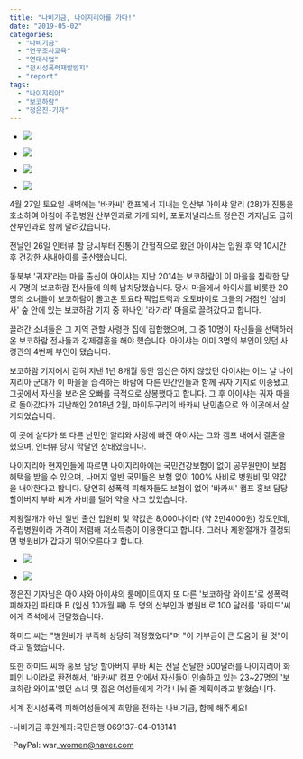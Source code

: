 ```yaml
---
title: "나비기금, 나이지리아를 가다!"
date: "2019-05-02"
categories: 
  - "나비기금"
  - "연구조사교육"
  - "연대사업"
  - "전시성폭력재발방지"
  - "report"
tags: 
  - "나이지리아"
  - "보코하람"
  - "정은진-기자"
---
```


- ![](https://womenandwar.net/kr/wp-content/uploads/2019/05/photo_2019-05-03_17-30-00.jpg)
    
- ![](https://womenandwar.net/kr/wp-content/uploads/2019/05/photo_2019-05-03_17-29-56.jpg)
    
- ![](https://womenandwar.net/kr/wp-content/uploads/2019/05/photo_2019-05-03_17-29-54.jpg)
    
- ![](https://womenandwar.net/kr/wp-content/uploads/2019/05/photo_2019-05-03_17-29-51.jpg)
    

4월 27일 토요일 새벽에는 '바카씨' 캠프에서 지내는 임산부 아이샤 알리 (28)가 진통을 호소하여 아침에 주립병원 산부인과로 가게 되어, 포토저널리스트 정은진 기자님도 급히 산부인과로 함께 달려갔습니다.

전날인 26일 인터뷰 할 당시부터 진통이 간헐적으로 왔던 아이샤는 입원 후 약 10시간 후 건강한 사내아이를 출산했습니다.

동북부 '궈자'라는 마을 출신이 아이샤는 지난 2014는 보코하람이 이 마을을 침략한 당시 7명의 보코하람 전사들에 의해 납치당했습니다. 당시 마을에서 아이샤를 비롯한 20명의 소녀들이 보코하람이 몰고온 토요타 픽업트럭과 오토바이로 그들의 거점인 '삼비사' 숲 안에 있는 보코하람 기지 중 하나인 '라가라' 마을로 끌려갔다고 합니다.

끌려간 소녀들은 그 지역 관할 사령관 집에 집합했으며, 그 중 10명이 자신들을 선택하러 온 보코하람 전사들과 강제결혼을 해야 했습니다. 아이샤는 이미 3명의 부인이 있던 사령관의 4번째 부인이 됐습니다.

보코하람 기지에서 갇혀 지낸 1년 8개월 동안 임신은 하지 않았던 아이샤는 어느 날 나이지리아 군대가 이 마을을 습격하는 바람에 다른 민간인들과 함께 궈자 기지로 이송됐고, 그곳에서 자신을 보러온 오빠를 극적으로 상봉했다고 합니다. 그 후 아이샤는 궈자 마을로 돌아갔다가 지난해인 2018년 2월, 마이두구리의 바카씨 난민촌으로 와 이곳에서 살게되었습니다.

이 곳에 살다가 또 다른 난민인 알리와 사랑에 빠진 아이샤는 그와 캠프 내에서 결혼을 했으며, 인터뷰 당시 막달인 상태였습니다.

나이지리아 현지인들에 따르면 나이지리아에는 국민건강보험이 없이 공무원만이 보험혜택을 받을 수 있으며, 나머지 일반 국민들은 보험 없이 100% 사비로 병원비 및 약값을 내야한다고 합니다. 당연히 성폭력 피해자들도 보험이 없어 '바카씨' 캠프 홍보 담당 할아버지 부바 씨가 사비를 털어 약을 사고 있었습니다.

제왕절개가 아닌 일반 출산 입원비 및 약값은 8,000나이라 (약 2만4000원) 정도인데, 주립병원이라 가격이 저렴해 저소득층이 이용한다고 합니다. 그러나 제왕절개가 결정되면 병원비가 갑자기 뛰어오른다고 합니다.

- ![](https://womenandwar.net/kr/wp-content/uploads/2019/04/photo_2019-04-29_16-15-04-복사본.jpg)
    
- ![](https://womenandwar.net/kr/wp-content/uploads/2019/04/photo_2019-04-29_16-15-09.jpg)
    

정은진 기자님은 아이샤와 아이샤의 룸메이트이자 또 다른 '보코하람 와이프'로 성폭력 피해자인 파티마 B (임신 10개월 째) 두 명의 산부인과 병원비로 100 달러를 '하미드'씨에게 즉석에서 전달했습니다.

하미드 씨는 "병원비가 부족해 상당히 걱정했었다"며 "이 기부금이 큰 도움이 될 것"이라고 말했습니다.

또한 하미드 씨와 홍보 담당 할아버지 부바 씨는 전날 전달한 500달러를 나이지리아 화폐인 나이라로 환전해서, '바카씨' 캠프 안에서 자신들이 인솔하고 있는 23~27명의 '보코하람 와이프'였던 소녀 및 젊은 여성들에게 각각 나눠 줄 계획이라고 밝혔습니다.

세계 전시성폭력 피해여성들에게 희망을 전하는 나비기금, 함께 해주세요!

\-나비기금 후원계좌:국민은행 069137-04-018141

\-PayPal: war\_women@naver.com
